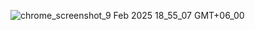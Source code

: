 ![chrome_screenshot_9 Feb 2025 18_55_07 GMT+06_00](https://github.com/user-attachments/assets/fe83b4db-5ff6-4ac6-bbd7-deb7639a96ce)

